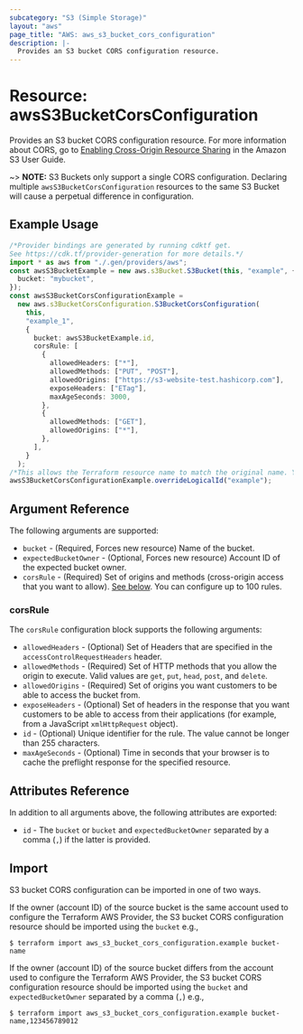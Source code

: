 ```yaml
---
subcategory: "S3 (Simple Storage)"
layout: "aws"
page_title: "AWS: aws_s3_bucket_cors_configuration"
description: |-
  Provides an S3 bucket CORS configuration resource.
---
```


# Resource: awsS3BucketCorsConfiguration

Provides an S3 bucket CORS configuration resource. For more information about CORS, go to [Enabling Cross-Origin Resource Sharing](https://docs.aws.amazon.com/AmazonS3/latest/userguide/cors.html) in the Amazon S3 User Guide.

\~> **NOTE:** S3 Buckets only support a single CORS configuration. Declaring multiple `awsS3BucketCorsConfiguration` resources to the same S3 Bucket will cause a perpetual difference in configuration.

## Example Usage

```typescript
/*Provider bindings are generated by running cdktf get.
See https://cdk.tf/provider-generation for more details.*/
import * as aws from "./.gen/providers/aws";
const awsS3BucketExample = new aws.s3Bucket.S3Bucket(this, "example", {
  bucket: "mybucket",
});
const awsS3BucketCorsConfigurationExample =
  new aws.s3BucketCorsConfiguration.S3BucketCorsConfiguration(
    this,
    "example_1",
    {
      bucket: awsS3BucketExample.id,
      corsRule: [
        {
          allowedHeaders: ["*"],
          allowedMethods: ["PUT", "POST"],
          allowedOrigins: ["https://s3-website-test.hashicorp.com"],
          exposeHeaders: ["ETag"],
          maxAgeSeconds: 3000,
        },
        {
          allowedMethods: ["GET"],
          allowedOrigins: ["*"],
        },
      ],
    }
  );
/*This allows the Terraform resource name to match the original name. You can remove the call if you don't need them to match.*/
awsS3BucketCorsConfigurationExample.overrideLogicalId("example");

```

## Argument Reference

The following arguments are supported:

* `bucket` - (Required, Forces new resource) Name of the bucket.
* `expectedBucketOwner` - (Optional, Forces new resource) Account ID of the expected bucket owner.
* `corsRule` - (Required) Set of origins and methods (cross-origin access that you want to allow). [See below](#cors_rule). You can configure up to 100 rules.

### corsRule

The `corsRule` configuration block supports the following arguments:

* `allowedHeaders` - (Optional) Set of Headers that are specified in the `accessControlRequestHeaders` header.
* `allowedMethods` - (Required) Set of HTTP methods that you allow the origin to execute. Valid values are `get`, `put`, `head`, `post`, and `delete`.
* `allowedOrigins` - (Required) Set of origins you want customers to be able to access the bucket from.
* `exposeHeaders` - (Optional) Set of headers in the response that you want customers to be able to access from their applications (for example, from a JavaScript `xmlHttpRequest` object).
* `id` - (Optional) Unique identifier for the rule. The value cannot be longer than 255 characters.
* `maxAgeSeconds` - (Optional) Time in seconds that your browser is to cache the preflight response for the specified resource.

## Attributes Reference

In addition to all arguments above, the following attributes are exported:

* `id` - The `bucket` or `bucket` and `expectedBucketOwner` separated by a comma (`,`) if the latter is provided.

## Import

S3 bucket CORS configuration can be imported in one of two ways.

If the owner (account ID) of the source bucket is the same account used to configure the Terraform AWS Provider,
the S3 bucket CORS configuration resource should be imported using the `bucket` e.g.,

```console
$ terraform import aws_s3_bucket_cors_configuration.example bucket-name
```

If the owner (account ID) of the source bucket differs from the account used to configure the Terraform AWS Provider,
the S3 bucket CORS configuration resource should be imported using the `bucket` and `expectedBucketOwner` separated by a comma (`,`) e.g.,

```console
$ terraform import aws_s3_bucket_cors_configuration.example bucket-name,123456789012
```
